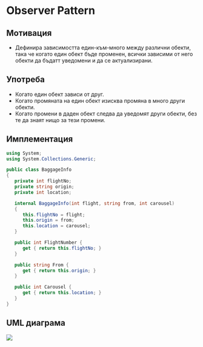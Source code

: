# Observer Pattern
## Мотивация 
* Дефинира зависимостта един-към-много между различни обекти, така че когато един обект бъде променен, всички зависими от него обекти
да бъдатт уведомени и да се  актуализирани.

## Употреба
* Когато един обект зависи от друг.
* Когато промяната на един обект изисква промяна в много други обекти.
* Когато промени в даден обект следва да уведомят други обекти, без те да знаят нищо за тези промени.

## Имплементация
```c#
using System;
using System.Collections.Generic;

public class BaggageInfo
{
   private int flightNo;
   private string origin;
   private int location;

   internal BaggageInfo(int flight, string from, int carousel)
   {
      this.flightNo = flight;
      this.origin = from;
      this.location = carousel;
   }

   public int FlightNumber {
      get { return this.flightNo; }
   }

   public string From {
      get { return this.origin; }
   }

   public int Carousel {
      get { return this.location; }
   }
}
```

## UML диаграма
![](http://www.evietonline.com/wp-content/uploads/2015/09/observer-pattern-nlug6pdb.png)
  
